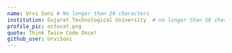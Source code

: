 ```yaml
---
name: Urvi Soni # No longer than 28 characters
institution: Gujarat Technological University  # no longer than 58 characters
profile_pic: octocat.png
quote: Think Twice Code Once! 
github_user: UrviSoni
---
```

